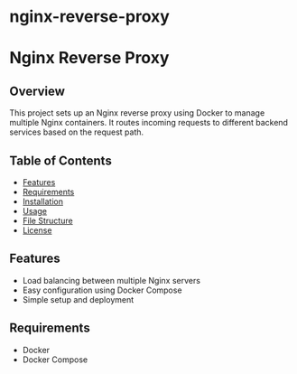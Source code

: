# nginx-reverse-proxy
# Nginx Reverse Proxy

## Overview
This project sets up an Nginx reverse proxy using Docker to manage multiple Nginx containers. It routes incoming requests to different backend services based on the request path.

## Table of Contents
- [Features](#features)
- [Requirements](#requirements)
- [Installation](#installation)
- [Usage](#usage)
- [File Structure](#file-structure)
- [License](#license)

## Features
- Load balancing between multiple Nginx servers
- Easy configuration using Docker Compose
- Simple setup and deployment

## Requirements
- Docker
- Docker Compose
